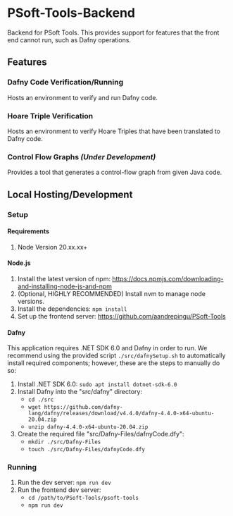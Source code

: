 # PSoft-Tools-Backend
Backend for PSoft Tools. This provides support for features that the front end cannot run, such as Dafny operations.
## Features
### Dafny Code Verification/Running
Hosts an environment to verify and run Dafny code.
### Hoare Triple Verification
Hosts an environment to verify Hoare Triples that have been translated to Dafny code.
### Control Flow Graphs *(Under Development)*
Provides a tool that generates a control-flow graph from given Java code.
## Local Hosting/Development
### Setup
#### Requirements
1. Node Version 20.xx.xx+
#### Node.js
1. Install the latest version of npm: https://docs.npmjs.com/downloading-and-installing-node-js-and-npm
2. (Optional, HIGHLY RECOMMENDED) Install nvm to manage node versions. 
3. Install the dependencies: `npm install`
4. Set up the frontend server: https://github.com/aandrepingu/PSoft-Tools
#### Dafny
This application requires .NET SDK 6.0 and Dafny in order to run. We recommend using the provided script `./src/dafnySetup.sh` to automatically install required components; however, these are the steps to manually do so:
1. Install .NET SDK 6.0: `sudo apt install dotnet-sdk-6.0`
2. Install Dafny into the "src/dafny" directory:
    - `cd ./src`
    - `wget https://github.com/dafny-lang/dafny/releases/download/v4.4.0/dafny-4.4.0-x64-ubuntu-20.04.zip`
    - `unzip dafny-4.4.0-x64-ubuntu-20.04.zip`
3. Create the required file "src/Dafny-Files/dafnyCode.dfy":
    - `mkdir ./src/Dafny-Files`
    - `touch ./src/Dafny-Files/dafnyCode.dfy`

### Running
1. Run the dev server: `npm run dev`
2. Run the frontend dev server: 
    - `cd /path/to/PSoft-Tools/psoft-tools`
    - `npm run dev`
